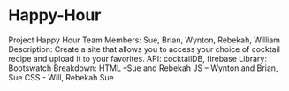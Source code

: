 # Happy-Hour
Project Happy Hour
Team Members: Sue, Brian, Wynton, Rebekah, William
Description: Create a site that allows you to access your choice of cocktail recipe and upload it to your favorites.
API: cocktailDB, firebase
Library:  Bootswatch
Breakdown: HTML –Sue and Rebekah
        JS – Wynton and Brian, Sue
        CSS - Will, Rebekah Sue

